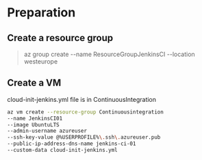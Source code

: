 # Preparation
## Create a resource group  

> az group create --name ResourceGroupJenkinsCI --location westeurope  

## Create a VM  
cloud-init-jenkins.yml file is in ContinuousIntegration  

```bash
az vm create --resource-group Continuousintegration 
--name JenkinsCI01 
--image UbuntuLTS 
--admin-username azureuser 
--ssh-key-value @%USERPROFILE%\.ssh\.azureuser.pub
--public-ip-address-dns-name jenkins-ci-01
--custom-data cloud-init-jenkins.yml
```


